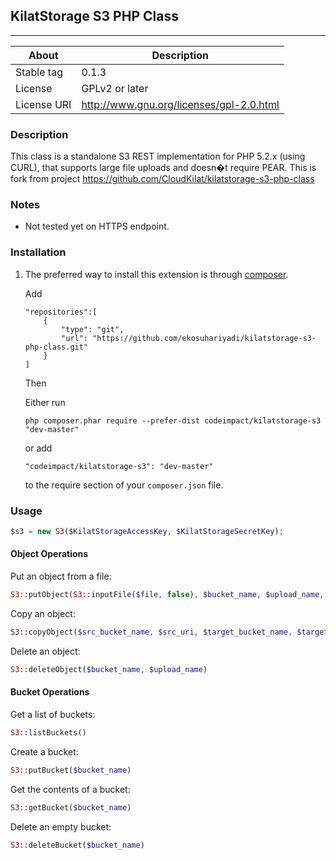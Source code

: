 ## KilatStorage S3 PHP Class

- - - -

About | Description
------------ | -------------
Stable tag | 0.1.3
License | GPLv2 or later
License URI | http://www.gnu.org/licenses/gpl-2.0.html

### Description

This class is a standalone S3 REST implementation for PHP 5.2.x (using CURL), that supports large file uploads and doesn�t require PEAR.
This is fork from project https://github.com/CloudKilat/kilatstorage-s3-php-class

### Notes

* Not tested yet on HTTPS endpoint.

### Installation

1.  The preferred way to install this extension is through [composer](http://getcomposer.org/download/).

    Add

    ```
    "repositories":[
        {
            "type": "git",
            "url": "https://github.com/ekosuhariyadi/kilatstorage-s3-php-class.git"
        }
    ]
    ```

    Then

    Either run

    ```
    php composer.phar require --prefer-dist codeimpact/kilatstorage-s3 "dev-master"
    ```

    or add

    ```
    "codeimpact/kilatstorage-s3": "dev-master"
    ```

    to the require section of your `composer.json` file.

### Usage

```php
$s3 = new S3($KilatStorageAccessKey, $KilatStorageSecretKey);
```


#### Object Operations

Put an object from a file:

```php
S3::putObject(S3::inputFile($file, false), $bucket_name, $upload_name, S3::ACL_PUBLIC_READ)
```

Copy an object:

```php
S3::copyObject($src_bucket_name, $src_uri, $target_bucket_name, $target_uri)
```


Delete an object:

```php
S3::deleteObject($bucket_name, $upload_name)
```


#### Bucket Operations

Get a list of buckets:

```php
S3::listBuckets()
```

Create a bucket:

```php
S3::putBucket($bucket_name)
```

Get the contents of a bucket:

```php
S3::getBucket($bucket_name)
```

Delete an empty bucket:

```php
S3::deleteBucket($bucket_name)
```
